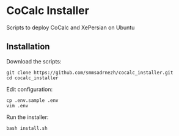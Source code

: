 # CoCalc Installer
Scripts to deploy CoCalc and XePersian on Ubuntu

## Installation
Download the scripts:

```
git clone https://github.com/smmsadrnezh/cocalc_installer.git
cd cocalc_installer
```

Edit configuration:
```
cp .env.sample .env
vim .env
```

Run the installer:
```
bash install.sh
```